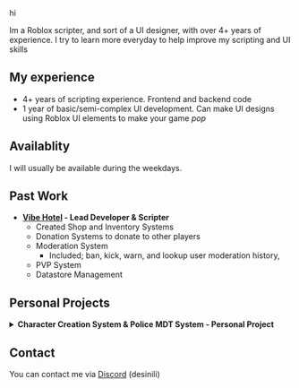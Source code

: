hi

Im a Roblox scripter, and sort of a UI designer, with over 4+ years of experience. I try to learn more everyday to help improve my scripting and UI skills

## My experience
- 4+ years of scripting experience. Frontend and backend code
- 1 year of basic/semi-complex UI development. Can make UI designs using Roblox UI elements to make your game *pop*

## Availablity
I will usually be available during the weekdays.

## Past Work

- **[Vibe Hotel](https://www.roblox.com/communities/33668575) - Lead Developer & Scripter**
  - Created Shop and Inventory Systems
  - Donation Systems to donate to other players
  - Moderation System
    - Included; ban, kick, warn, and lookup user moderation history,
  - PVP System
  - Datastore Management

## Personal Projects
<details><summary><b>Character Creation System & Police MDT System - Personal Project</b></summary>
  
- Create a custom character (multiple characters could be added)
  - Full Name, Job, Set Cash
  - View Criminal History
-  DMV System
    - Register Vehicles under a specific character
    - Register Licenses under a specific character
  - MDT Panel
    - Write citations
    - Add Arrests
    - View a character criminal history
    - Included a Dispatch Panel and 911 System (user could be dispatch)
  - Link Discord Account to the game
    
  https://github.com/user-attachments/assets/d940e503-c46c-46ba-9518-0b473f017d70

  https://github.com/user-attachments/assets/fb814c41-6f96-4063-a6a8-e9f941f01052
</details>

## Contact
You can contact me via [Discord](https://discord.com/users/553948931034447887) (desinili)
